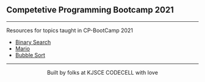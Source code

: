 ## Competetive Programming Bootcamp 2021

---

Resources for topics taught in CP-BootCamp 2021

- [Binary Search](./binary_search.md)
- [Mario](./mario.md)
- [Bubble Sort](./bubble_sort.md)

---

<p align="center"> Built by folks at KJSCE CODECELL with love </p>

